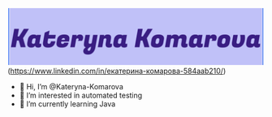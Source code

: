 ![Header](https://github.com/Kateryna-Komarova/Kateryna-Komarova/blob/main/img/Знімок%20екрана%202024-10-18%20о%2018.24.10.png)(https://www.linkedin.com/in/екатерина-комарова-584aab210/)




- 👋 Hi, I’m @Kateryna-Komarova
- 👀 I’m interested in  automated testing
- 🌱 I’m currently learning Java


<!---
Kateryna-Komarova/Kateryna-Komarova is a ✨ special ✨ repository because its `README.md` (this file) appears on your GitHub profile.
You can click the Preview link to take a look at your changes.
--->
